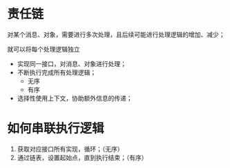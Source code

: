 # 责任链



对某个消息、对象，需要进行多次处理，且后续可能进行处理逻辑的增加、减少；

就可以将每个处理逻辑独立

- 实现同一接口，对消息、对象进行处理；
- 不断执行完成所有处理逻辑；
  - 无序
  - 有序
- 选择性使用上下文，协助额外信息的传递；

# 如何串联执行逻辑

1. 获取对应接口所有实现，循环；（无序）
2. 通过链表，设置起始点，直到执行结束；（有序）


